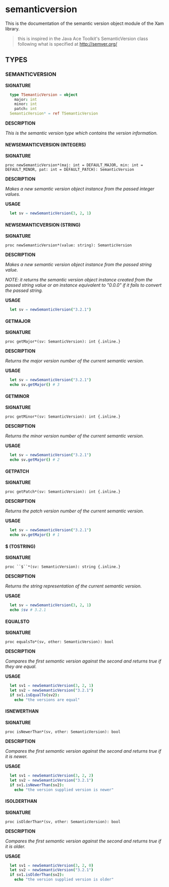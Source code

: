 # semanticversion

This is the documentation of the semantic version object module of the Xam library.

> this is inspired in the Java Ace Toolkit's SemanticVersion class following what is specified at http://semver.org/

## TYPES

### SEMANTICVERSION

**SIGNATURE**

```nim
  type TSemanticVersion = object
    major: int
    minor: int
    patch: int
  SemanticVersion* = ref TSemanticVersion
```

**DESCRIPTION**

*This is the semantic version type which contains the version information.*

#### NEWSEMANTICVERSION (INTEGERS)

**SIGNATURE**

`proc newSemanticVersion*(maj: int = DEFAULT_MAJOR, min: int = DEFAULT_MINOR, pat: int = DEFAULT_PATCH): SemanticVersion`

**DESCRIPTION**

*Makes a new semantic version object instance from the passed integer values.*

**USAGE**

```nim
  let sv = newSemanticVersion(3, 2, 1)
```

#### NEWSEMANTICVERSION (STRING)

**SIGNATURE**

`proc newSemanticVersion*(value: string): SemanticVersion`

**DESCRIPTION**

*Makes a new semantic version object instance from the passed string value.*

*NOTE: it returns the semantic version object instance created from the passed string value or an instance equivalent to "0.0.0" if it fails to convert the passed string.*

**USAGE**

```nim
  let sv = newSemanticVersion("3.2.1")
```

#### GETMAJOR

**SIGNATURE**

`proc getMajor*(sv: SemanticVersion): int {.inline.}`

**DESCRIPTION**

*Returns the major version number of the current semantic version.*

**USAGE**

```nim
  let sv = newSemanticVersion("3.2.1")
  echo sv.getMajor() # 3
```

#### GETMINOR

**SIGNATURE**

`proc getMinor*(sv: SemanticVersion): int {.inline.}`

**DESCRIPTION**

*Returns the minor version number of the current semantic version.*

**USAGE**

```nim
  let sv = newSemanticVersion("3.2.1")
  echo sv.getMajor() # 2
```

#### GETPATCH

**SIGNATURE**

`proc getPatch*(sv: SemanticVersion): int {.inline.}`

**DESCRIPTION**

*Returns the patch version number of the current semantic version.*

**USAGE**

```nim
  let sv = newSemanticVersion("3.2.1")
  echo sv.getMajor() # 1
```

#### $ (TOSTRING)

**SIGNATURE**

`proc ``$``*(sv: SemanticVersion): string {.inline.}`

**DESCRIPTION**

*Returns the string representation of the current semantic version.*

**USAGE**

```nim
  let sv = newSemanticVersion(3, 2, 1)
  echo $sv # 3.2.1
```

#### EQUALSTO

**SIGNATURE**

`proc equalsTo*(sv, other: SemanticVersion): bool`

**DESCRIPTION**

*Compares the first semantic version against the second and returns true if they are equal.*

**USAGE**

```nim
  let sv1 = newSemanticVersion(3, 2, 1)
  let sv2 = newSemanticVersion("3.2.1")
  if sv1.isEqualTo(sv2):
    echo "the versions are equal"
```

#### ISNEWERTHAN

**SIGNATURE**

`proc isNewerThan*(sv, other: SemanticVersion): bool`

**DESCRIPTION**

*Compares the first semantic version against the second and returns true if it is newer.*

**USAGE**

```nim
  let sv1 = newSemanticVersion(3, 2, 2)
  let sv2 = newSemanticVersion("3.2.1")
  if sv1.isNewerThan(sv2):
    echo "the version supplied version is newer"
```

#### ISOLDERTHAN

**SIGNATURE**

`proc isOlderThan*(sv, other: SemanticVersion): bool`

**DESCRIPTION**

*Compares the first semantic version against the second and returns true if it is older.*

**USAGE**

```nim
  let sv1 = newSemanticVersion(3, 2, 0)
  let sv2 = newSemanticVersion("3.2.1")
  if sv1.isOlderThan(sv2):
    echo "the version supplied version is older"
```
